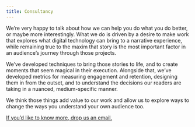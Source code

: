 ```yaml
---
title: Consultancy
---
```


We’re very happy to talk about how we can help you do what you do better, or maybe more interestingly. What we do is driven by a desire to make work that explores what digital technology can bring to a narrative experience, while remaining true to the maxim that story is the most important factor in an audience’s journey through those projects.

We’ve developed techniques to bring those stories to life, and to create moments that seem magical in their execution. Alongside that, we’ve developed metrics for measuring engagement and retention, designing them in from the outset, and to understand the decisions our readers are taking in a nuanced, medium-specific manner.

We think those things add value to our work and allow us to explore ways to change the ways you understand your own audience too.

[If you’d like to know more, drop us an email.](mailto:tom@ambientlit.com)

